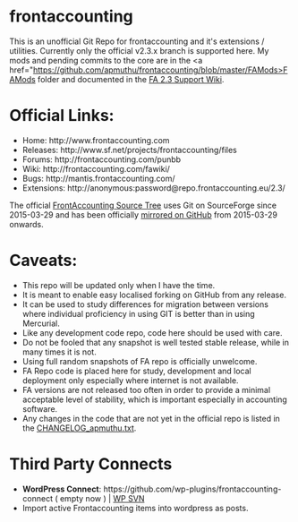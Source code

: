 frontaccounting
===============

This is an unofficial Git Repo for frontaccounting and it's extensions / utilities.
Currently only the official v2.3.x branch is supported here.
My mods and pending commits to the core are in the <a href="https://github.com/apmuthu/frontaccounting/blob/master/FAMods>FAMods</a> folder and documented in the [FA 2.3 Support Wiki](https://github.com/apmuthu/frontaccounting/wiki).

Official Links:
===============
<ul>
<li>Home: http://www.frontaccounting.com</li>
<li>Releases: http://www.sf.net/projects/frontaccounting/files</li>
<li>Forums: http://frontaccounting.com/punbb</li>
<li>Wiki: http://frontaccounting.com/fawiki/</li>
<li>Bugs: http://mantis.frontaccounting.com/</li>
<li>Extensions: http://anonymous:password@repo.frontaccounting.eu/2.3/</li>
</ul>

The official <a href="http://sourceforge.net/p/frontaccounting/git/ci/master/tree/">FrontAccounting Source Tree</a> uses Git on SourceForge since 2015-03-29
and has been officially <a href="https://github.com/FrontAccountingERP/FA">mirrored on GitHub</a> from 2015-03-29 onwards.

Caveats:
========
<ul>
<li>This repo will be updated only when I have the time.</li>
<li>It is meant to enable easy localised forking on GitHub from any release.</li>
<li>It can be used to study differences for migration between versions where individual proficiency in using GIT is better than in using Mercurial.</li>
<li>Like any development code repo, code here should be used with care.</li>
<li>Do not be fooled that any snapshot is well tested stable release, while in many times it is not.</li>
<li>Using full random snapshots of FA repo is officially unwelcome.</li>
<li>FA Repo code is placed here for study, development and local deployment only especially where internet is not available.</li>
<li>FA versions are not released too often in order to provide a minimal acceptable level of stability, which is important especially in accounting software.</li>
<li>Any changes in the code that are not yet in the official repo is listed in the <a href="https://github.com/apmuthu/frontaccounting/blob/master/FAMods/CHANGELOG_apmuthu.txt">CHANGELOG_apmuthu.txt</a>.</li>
</ul>

Third Party Connects
====================
<ul>
<li><b>WordPress Connect</b>: https://github.com/wp-plugins/frontaccounting-connect ( empty now ) | <a href="http://plugins.svn.wordpress.org/frontaccounting-connect/trunk/">WP SVN</a></li>
<li>Import active Frontaccounting items into wordpress as posts.</li>
</ul>
